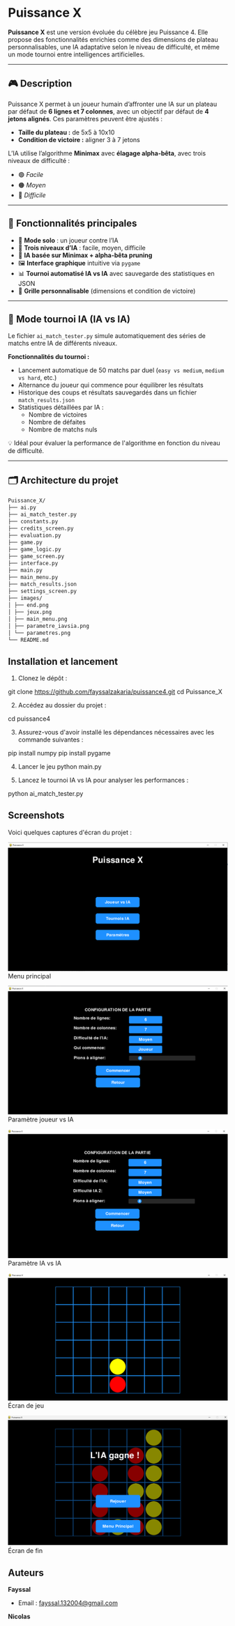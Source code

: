# Puissance X

**Puissance X** est une version évoluée du célèbre jeu Puissance 4. Elle propose des fonctionnalités enrichies comme des dimensions de plateau personnalisables, une IA adaptative selon le niveau de difficulté, et même un mode tournoi entre intelligences artificielles.

---

## 🎮 Description

Puissance X permet à un joueur humain d’affronter une IA sur un plateau par défaut de **6 lignes et 7 colonnes**, avec un objectif par défaut de **4 jetons alignés**. Ces paramètres peuvent être ajustés :

- **Taille du plateau :** de 5x5 à 10x10  
- **Condition de victoire :** aligner 3 à 7 jetons

L’IA utilise l’algorithme **Minimax** avec **élagage alpha-bêta**, avec trois niveaux de difficulté :
- 🟢 *Facile*
- 🟠 *Moyen*
- 🔴 *Difficile*

---

## 🚀 Fonctionnalités principales

- 👤 **Mode solo** : un joueur contre l’IA  
- 🎯 **Trois niveaux d’IA** : facile, moyen, difficile  
- 🧠 **IA basée sur Minimax + alpha-bêta pruning**  
- 🖼️ **Interface graphique** intuitive via `pygame`  
- 📊 **Tournoi automatisé IA vs IA** avec sauvegarde des statistiques en JSON  
- 🧩 **Grille personnalisable** (dimensions et condition de victoire)

---

## 🧪 Mode tournoi IA (IA vs IA)

Le fichier `ai_match_tester.py` simule automatiquement des séries de matchs entre IA de différents niveaux.

**Fonctionnalités du tournoi :**
- Lancement automatique de 50 matchs par duel (`easy vs medium`, `medium vs hard`, etc.)
- Alternance du joueur qui commence pour équilibrer les résultats
- Historique des coups et résultats sauvegardés dans un fichier `match_results.json`
- Statistiques détaillées par IA :
  - Nombre de victoires
  - Nombre de défaites
  - Nombre de matchs nuls

💡 Idéal pour évaluer la performance de l'algorithme en fonction du niveau de difficulté.

---

## 🗂️ Architecture du projet

```
Puissance_X/
├── ai.py
├── ai_match_tester.py
├── constants.py
├── credits_screen.py
├── evaluation.py
├── game.py
├── game_logic.py
├── game_screen.py
├── interface.py
├── main.py
├── main_menu.py
├── match_results.json
├── settings_screen.py
├── images/
│ ├── end.png
│ ├── jeux.png
│ ├── main_menu.png
│ ├── parametre_iavsia.png
│ └── parametres.png
└── README.md
```
## Installation et lancement

1. Clonez le dépôt :

git clone https://github.com/fayssalzakaria/puissance4.git
cd Puissance_X

2. Accédez au dossier du projet :

cd puissance4


3. Assurez-vous d'avoir installé les dépendances nécessaires avec les commande suivantes :


  pip install numpy
  pip install pygame
  
4. Lancer le jeu
python main.py

5. Lancez le tournoi IA vs IA pour analyser les performances :

python ai_match_tester.py

## Screenshots

Voici quelques captures d'écran du projet :

![Menu principal](images/main_menu.png)  
Menu principal

![Paramètre joueur vs IA](images/parametres.png)  
Paramètre joueur vs IA

![Paramètre IA vs IA](images/parametres_iavsia.png)  
Paramètre IA vs IA

![Écran de jeu](images/jeux.png)  
Écran de jeu

![Écran de fin](images/end.png)  
Écran de fin

##  Auteurs  
**Fayssal**  
- Email : fayssal.132004@gmail.com
  
**Nicolas**  
